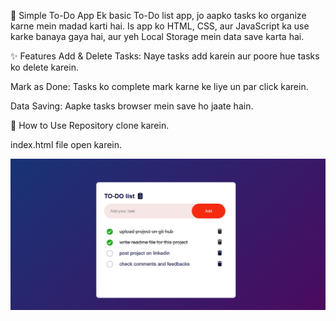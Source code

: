   📝 Simple To-Do App
Ek basic To-Do list app, jo aapko tasks ko organize karne mein madad karti hai. Is app ko HTML, CSS, aur JavaScript ka use karke banaya gaya hai, aur yeh Local Storage mein data save karta hai.

  ✨ Features
Add & Delete Tasks: Naye tasks add karein aur poore hue tasks ko delete karein.

Mark as Done: Tasks ko complete mark karne ke liye un par click karein.

Data Saving: Aapke tasks browser mein save ho jaate hain.

  🚀 How to Use
Repository clone karein.

index.html file open karein.

![alt text](images/img1.png)

